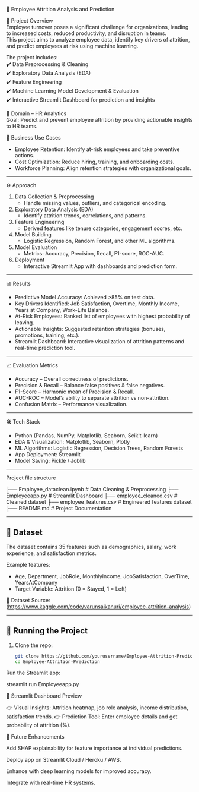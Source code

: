 🚀 Employee Attrition Analysis and Prediction  

📌 Project Overview  
Employee turnover poses a significant challenge for organizations, leading to increased costs, reduced productivity, and disruption in teams.  
This project aims to analyze employee data, identify key drivers of attrition, and predict employees at risk using machine learning.  

The project includes:  
✔️ Data Preprocessing & Cleaning  
✔️ Exploratory Data Analysis (EDA)  
✔️ Feature Engineering  
✔️ Machine Learning Model Development & Evaluation  
✔️ Interactive Streamlit Dashboard for prediction and insights  


🏢 Domain – HR Analytics  
Goal: Predict and prevent employee attrition by providing actionable insights to HR teams.  

🔑 Business Use Cases  
- Employee Retention: Identify at-risk employees and take preventive actions.  
- Cost Optimization: Reduce hiring, training, and onboarding costs.  
- Workforce Planning: Align retention strategies with organizational goals.  

---

⚙️ Approach  

1. Data Collection & Preprocessing  
   - Handle missing values, outliers, and categorical encoding.  
2. Exploratory Data Analysis (EDA)  
   - Identify attrition trends, correlations, and patterns.  
3. Feature Engineering  
   - Derived features like tenure categories, engagement scores, etc.  
4. Model Building  
   - Logistic Regression, Random Forest, and other ML algorithms.  
5. Model Evaluation  
   - Metrics: Accuracy, Precision, Recall, F1-score, ROC-AUC.  
6. Deployment  
   - Interactive Streamlit App with dashboards and prediction form.  

---

📊 Results  

- Predictive Model Accuracy: Achieved >85% on test data.  
- Key Drivers Identified: Job Satisfaction, Overtime, Monthly Income, Years at Company, Work-Life Balance.  
- At-Risk Employees: Ranked list of employees with highest probability of leaving.  
- Actionable Insights: Suggested retention strategies (bonuses, promotions, training, etc.).  
- Streamlit Dashboard: Interactive visualization of attrition patterns and real-time prediction tool.  

---

📈 Evaluation Metrics  

- Accuracy – Overall correctness of predictions.  
- Precision & Recall – Balance false positives & false negatives.  
- F1-Score – Harmonic mean of Precision & Recall.  
- AUC-ROC – Model’s ability to separate attrition vs non-attrition.  
- Confusion Matrix – Performance visualization.  

---
 🛠️ Tech Stack  

- Python (Pandas, NumPy, Matplotlib, Seaborn, Scikit-learn)  
- EDA & Visualization: Matplotlib, Seaborn, Plotly  
- ML Algorithms: Logistic Regression, Decision Trees, Random Forests  
- App Deployment: Streamlit  
- Model Saving: Pickle / Joblib  

---
Project file structure

├── Employee_dataclean.ipynb # Data Cleaning & Preprocessing
├── Employeeapp.py # Streamlit Dashboard
├── employee_cleaned.csv # Cleaned dataset
├── employee_features.csv # Engineered features dataset
├── README.md # Project Documentation


---

## 📑 Dataset  

The dataset contains 35 features such as demographics, salary, work experience, and satisfaction metrics.  

Example features:  
- Age, Department, JobRole, MonthlyIncome, JobSatisfaction, OverTime, YearsAtCompany  
- Target Variable: Attrition (0 = Stayed, 1 = Left)  

📂 Dataset Source: (https://www.kaggle.com/code/varunsaikanuri/employee-attrition-analysis) 

---

## 🚀 Running the Project  

1. Clone the repo:  
   ```bash
   git clone https://github.com/yourusername/Employee-Attrition-Prediction.git
   cd Employee-Attrition-Prediction

Run the Streamlit app:

streamlit run Employeeapp.py

📸 Streamlit Dashboard Preview

👉 Visual Insights: Attrition heatmap, job role analysis, income distribution, satisfaction trends.
👉 Prediction Tool: Enter employee details and get probability of attrition (%).

📌 Future Enhancements

Add SHAP explainability for feature importance at individual predictions.

Deploy app on Streamlit Cloud / Heroku / AWS.

Enhance with deep learning models for improved accuracy.

Integrate with real-time HR systems.



